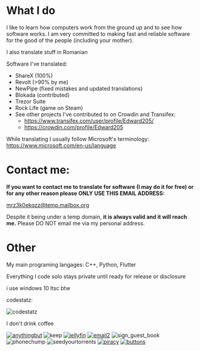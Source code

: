 # What I do
I like to learn how computers work from the ground up and to see how software works. I am very committed to making fast and reliable software for the good of the people (including your mother).

I also translate stuff in Romanian

Software I've translated:
  * ShareX (100%)
  * Revolt (>90% by me)
  * NewPipe (fixed mistakes and updated translations)
  * Blokada (contributed)
  * Trezor Suite
  * Rock Life (game on Steam)
  * See other projects I've contributed to on Crowdin and Transifex: 
    * https://www.transifex.com/user/profile/Edward205/
    * https://crowdin.com/profile/Edward205
    
While translating I usually follow Microsoft's terminology: https://www.microsoft.com/en-us/language

# Contact me: 

**If you want to contact me to translate for software (I may do it for free) or for any other reason please ONLY USE THIS EMAIL ADDRESS:**

mrz3k0ekqzz@temp.mailbox.org

Despite it being under a temp domain, **it is always valid and it will reach me.** Please DO NOT email me via my personal address.

# Other

My main programing langages: C++, Python, Flutter

Everything I code solo stays private until ready for release or disclosure

i use windows 10 ltsc btw

codestatz:

![codestatz](https://codestats-readme.wegfan.cn/history-graph/edward)

I don't drink coffee

[![anythingbut](https://user-images.githubusercontent.com/52004020/185677917-7d5dfb8a-9867-4e3e-bc34-387e5dce1b90.png)](https://www.mozilla.org/en-US/firefox/new/)
![keep](https://user-images.githubusercontent.com/52004020/185680075-4996f8a3-d0b4-47c7-ad06-5baf6c7c9930.gif)
[![jellyfin](https://user-images.githubusercontent.com/52004020/185680139-2555566e-74e5-4ef8-ab6a-090432481392.gif)](https://jellyfin.org/)
[![email2](https://user-images.githubusercontent.com/52004020/185680154-151f355f-102f-4d27-8a82-2f6b172b7a77.gif)](mailto:mrz3k0ekqzz@temp.mailbox.org)
![sign_guest_book](https://user-images.githubusercontent.com/52004020/185680165-0c3eba0f-3a74-4b82-aad3-36a6716f4962.gif)
![phonechump](https://user-images.githubusercontent.com/52004020/185680530-0a87ba8d-d069-440e-9165-d5a954c5988b.gif)
![seedyourtorrents](https://user-images.githubusercontent.com/52004020/185680681-1ced0006-0506-44ea-9c30-b1d9c0db5a27.gif)
[![piracy](https://user-images.githubusercontent.com/52004020/185681287-7e6eb939-6aec-422d-8abc-1f660042d350.png)](https://piracy.vercel.app/)
[![buttons](https://user-images.githubusercontent.com/52004020/185681061-b9942491-0d5b-4013-ba79-d308bd9e37b6.png)](https://cyber.dabamos.de/88x31/)

